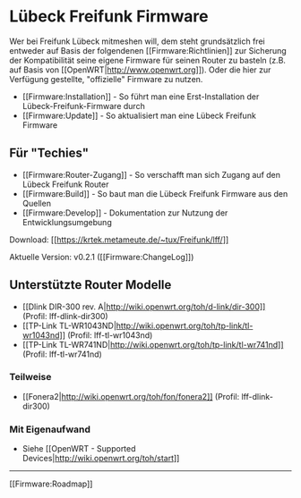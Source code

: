 # Lübeck Freifunk Firmware

Wer bei Freifunk Lübeck mitmeshen will, dem steht grundsätzlich frei entweder auf Basis der folgendenen [[Firmware:Richtlinien]] zur Sicherung der Kompatibilität seine eigene Firmware für seinen Router zu basteln (z.B. auf Basis von [[OpenWRT|http://www.openwrt.org]]). Oder die hier zur Verfügung gestellte, "offizielle" Firmware zu nutzen.

 * [[Firmware:Installation]] - So führt man eine Erst-Installation der Lübeck-Freifunk-Firmware durch
 * [[Firmware:Update]] - So aktualisiert man eine Lübeck Freifunk Firmware

## Für "Techies"
 * [[Firmware:Router-Zugang]] - So verschafft man sich Zugang auf den Lübeck Freifunk Router
 * [[Firmware:Build]] - So baut man die Lübeck Freifunk Firmware aus den Quellen
 * [[Firmware:Develop]] - Dokumentation zur Nutzung der Entwicklungsumgebung

Download: [[https://krtek.metameute.de/~tux/Freifunk/lff/]]

Aktuelle Version: v0.2.1 ([[Firmware:ChangeLog]])

## Unterstützte Router Modelle

 * [[Dlink DIR-300 rev. A|http://wiki.openwrt.org/toh/d-link/dir-300]] (Profil: lff-dlink-dir300)
 * [[TP-Link TL-WR1043ND|http://wiki.openwrt.org/toh/tp-link/tl-wr1043nd]] (Profil: lff-tl-wr1043nd)
 * [[TP-Link TL-WR741ND|http://wiki.openwrt.org/toh/tp-link/tl-wr741nd]] (Profil: lff-tl-wr741nd)

### Teilweise
 * [[Fonera2|http://wiki.openwrt.org/toh/fon/fonera2]] (Profil: lff-dlink-dir300)

### Mit Eigenaufwand
 * Siehe [[OpenWRT - Supported Devices|http://wiki.openwrt.org/toh/start]]


----

[[Firmware:Roadmap]]